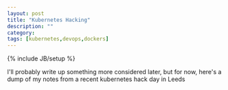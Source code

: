 ```yaml
---
layout: post
title: "Kubernetes Hacking"
description: ""
category: 
tags: [kubernetes,devops,dockers]
---
```

{% include JB/setup %}

I'll probably write up something more considered later, but for now, here's a dump of my notes from a recent kubernetes hack day in Leeds

<script src="https://gist.github.com/the-frey/257898e4c7160d819b778e9dd3a6682e.js"></script>
